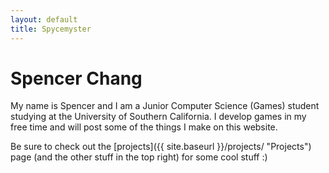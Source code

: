 ```yaml
---
layout: default
title: Spycemyster
---
```

# Spencer Chang
My name is Spencer and I am a Junior Computer Science (Games) student studying at the University of Southern California. I develop games in my free time and will post some of the things I make on this website.

Be sure to check out the [projects]({{ site.baseurl }}/projects/ "Projects") page (and the other stuff in the top right) for some cool stuff :)

[](/download/icecreamswirl.png)